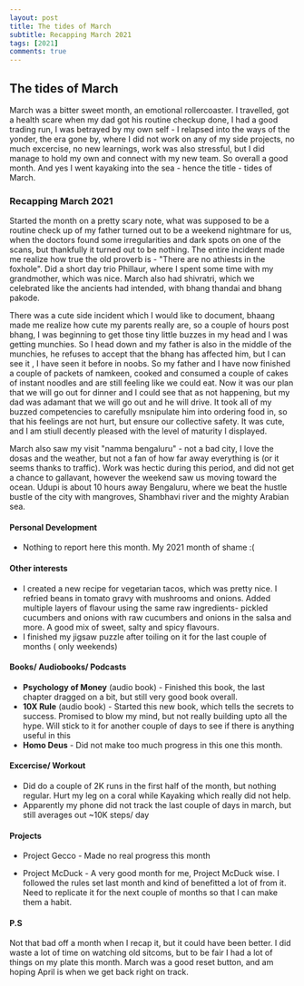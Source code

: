 ```yaml
---
layout: post
title: The tides of March
subtitle: Recapping March 2021
tags: [2021]
comments: true
---
```

## The tides of March

March was a bitter sweet month, an emotional rollercoaster. I travelled, got a health scare when my dad got his routine checkup done, I had a good trading run, I was betrayed by my own self - I relapsed into the ways of the yonder, the era gone by, where I did not work on any of my side projects, no much excercise, no new learnings, work was also stressful, but I did manage to hold my own and connect with my new team. So overall a good month. And yes I went kayaking into the sea - hence the title - tides of March. 

### Recapping March 2021

Started the month on a pretty scary note, what was supposed to be a routine check up of my father turned out to be a weekend nightmare for us, when the doctors found some irregularities and dark spots on one of the scans, but thankfully it turned out to be nothing. The entire incident made me realize how true the old proverb is - "There are no athiests in the foxhole". Did a short day trio Phillaur, where I spent some time with my grandmother, which was nice. March also had shivratri, which we celebrated like the ancients had intended, with bhang thandai and bhang pakode. 

There was a cute side incident which I would like to document, bhaang made me realize how cute my parents really are, so a couple of hours post bhang, I was beginning to get those tiny little buzzes in my head and I was getting munchies. So I head down and my father is also in the middle of the munchies, he refuses to accept that the bhang has affected him, but I can see it , I have seen it before in noobs. So my father and I have now finished a couple of packets of namkeen, cooked and consumed a couple of cakes of instant noodles and are still feeling like we could eat. Now it was our plan that we will go out for dinner and  I could see that as not happening, but my dad was adamant that we will go out and he will drive. It took all of my buzzed competencies to carefully msnipulate him into ordering food in, so that his feelings are not hurt, but ensure our collective safety. It was cute, and I am stiull decently pleased with the level of maturity I displayed.

March also saw my visit "namma bengaluru" - not a bad city, I love the dosas and the weather, but not a fan of how far away everything is (or it seems thanks to traffic). Work was hectic during this period, and did not get a chance to gallavant, however the weekend saw us moving toward the ocean. Udupi is about 10 hours away Bengaluru, where we beat the hustle bustle of the city with mangroves, Shambhavi river and the mighty Arabian sea.

#### Personal Development
* Nothing to report here this month. My 2021 month of shame :( 

#### Other interests
* I created a new recipe for vegetarian tacos, which was pretty nice. I refried beans in tomato gravy with mushrooms and onions. Added multiple layers of flavour using the same raw ingredients- pickled cucumbers and onions with raw cucumbers and onions in the salsa and more. A good mix of sweet, salty and spicy flavours.
* I finished my jigsaw puzzle after toiling on it for the last couple of months ( only weekends)


#### Books/ Audiobooks/ Podcasts
* **Psychology of Money** (audio book) - Finished this book, the last chapter dragged on a bit, but still very good book overall.
* **10X Rule** (audio book) - Started this new book, which tells the secrets to success. Promised to blow my mind, but not really building upto all the hype. Will stick to it for another couple of days to see if there is anything useful in this
* **Homo Deus** - Did not make too much progress in this one this month.

#### Excercise/ Workout

* Did do a couple of 2K runs in the first half of the month, but nothing regular. Hurt my leg on a coral while Kayaking which really did not help.
* Apparently my phone did not track the last couple of days in march, but still averages out ~10K steps/ day

#### Projects

* Project Gecco - Made no real progress this month

* Project McDuck - A very good month for me, Project McDuck wise. I followed the rules set last month and kind of benefitted a lot of from it. Need to replicate it for the next couple of months so that I can make them a habit.


#### P.S

Not that bad off a month when I recap it, but it could have been better. I did waste a lot of time on watching old sitcoms, but to be fair I had a lot of things on my plate this month. March was a good reset button, and am hoping April is when we get back right on track.
